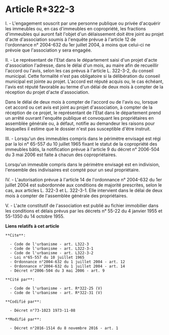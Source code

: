 # Article R*322-3

I. - L'engagement souscrit par une personne publique ou privée d'acquérir les immeubles ou, en cas d'immeubles en
copropriété, les fractions d'immeubles qui auront fait l'objet d'un délaissement doit être joint au projet d'acte
d'association soumis à l'enquête prévue à l'article 12 de l'ordonnance n° 2004-632 du 1er juillet 2004, à moins que celui-ci
ne prévoie que l'association y sera engagée. 

II. - Le représentant de l'Etat dans le département saisi d'un projet d'acte d'association l'adresse, dans le délai d'un
mois, au maire afin de recueillir l'accord ou l'avis, selon les cas prévus à l'article L. 322-3-2, du conseil municipal.
Cette formalité n'est pas obligatoire si la délibération du conseil municipal est jointe au projet. L'accord est réputé
acquis ou, le cas échéant, l'avis est réputé favorable au terme d'un délai de deux mois à compter de la réception du projet
d'acte d'association.

Dans le délai de deux mois à compter de l'accord ou de l'avis ou, lorsque cet accord ou cet avis est joint au projet
d'association, à compter de la réception de ce projet, le représentant de l'Etat dans le département prend un arrêté ouvrant
l'enquête publique et convoquant les propriétaires en assemblée générale ou, à défaut, notifie au demandeur les raisons pour
lesquelles il estime que le dossier n'est pas susceptible d'être instruit. 

III. - Lorsqu'un des immeubles compris dans le périmètre envisagé est régi par la loi n° 65-557 du 10 juillet 1965 fixant le
statut de la copropriété des immeubles bâtis, la notification prévue à l'article 9 du décret n° 2006-504 du 3 mai 2006 est
faite à chacun des copropriétaires. 

Lorsqu'un immeuble compris dans le périmètre envisagé est en indivision, l'ensemble des indivisaires est compté pour un seul
propriétaire. 

IV. - L'autorisation prévue à l'article 14 de l'ordonnance n° 2004-632 du 1er juillet 2004 est subordonnée aux conditions de
majorité prescrites, selon le cas, aux articles L. 322-3 et L. 322-3-1. Elle intervient dans le délai de deux mois à compter
de l'assemblée générale des propriétaires. 

V. - L'acte constitutif de l'association est publié au fichier immobilier dans les conditions et délais prévus par les
décrets n° 55-22 du 4 janvier 1955 et 55-1350 du 14 octobre 1955.

**Liens relatifs à cet article**

	**Cite**:

	  - Code de l'urbanisme - art. L322-3
	  - Code de l'urbanisme - art. L322-3-1
	  - Code de l'urbanisme - art. L322-3-2
	  - Loi n°65-557 du 10 juillet 1965
	  - Ordonnance n°2004-632 du 1 juillet 2004 - art. 12
	  - Ordonnance n°2004-632 du 1 juillet 2004 - art. 14
	  - Décret n°2006-504 du 3 mai 2006 - art. 9

	**Cité par**:

	  - Code de l'urbanisme - art. R*322-25 (V)
	  - Code de l'urbanisme - art. R*322-31 (V)

	**Codifié par**:

	  - Décret n°73-1023 1973-11-08

	**Modifié par**:

	  - Décret n°2016-1514 du 8 novembre 2016 - art. 1

